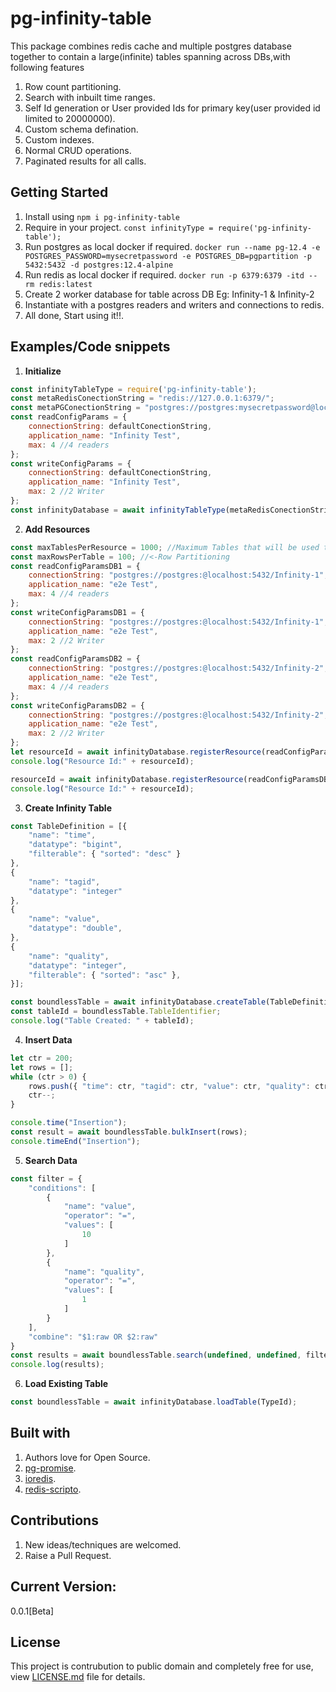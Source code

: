 # pg-infinity-table

This package combines redis cache and multiple postgres database together to contain a large(infinite) tables spanning across DBs,with following features
1. Row count partitioning.
2. Search with inbuilt time ranges.
3. Self Id generation or User provided Ids for primary key(user provided id limited to 20000000).
4. Custom schema defination.
6. Custom indexes.
7. Normal CRUD operations.
8. Paginated results for all calls.

## Getting Started

1. Install using `npm i pg-infinity-table`
2. Require in your project. `const infinityType = require('pg-infinity-table');`
3. Run postgres as local docker if required. `docker run --name pg-12.4 -e POSTGRES_PASSWORD=mysecretpassword -e POSTGRES_DB=pgpartition -p 5432:5432 -d postgres:12.4-alpine`
4. Run redis as local docker if required. `docker run -p 6379:6379 -itd --rm redis:latest`
5. Create 2 worker database for table across DB Eg: Infinity-1 & Infinity-2
6. Instantiate with a postgres readers and writers and connections to redis. 
7. All done, Start using it!!.

## Examples/Code snippets

1. **Initialize**
```javascript
const infinityTableType = require('pg-infinity-table');
const metaRedisConectionString = "redis://127.0.0.1:6379/";
const metaPGConectionString = "postgres://postgres:mysecretpassword@localhost:5432/pg-infinity-meta?application_name=perf-test";
const readConfigParams = {
    connectionString: defaultConectionString,
    application_name: "Infinity Test",
    max: 4 //4 readers
};
const writeConfigParams = {
    connectionString: defaultConectionString,
    application_name: "Infinity Test",
    max: 2 //2 Writer
};
const infinityDatabase = await infinityTableType(metaRedisConectionString, readConfigParams, writeConfigParams)
```

2. **Add Resources**
```javascript
const maxTablesPerResource = 1000; //Maximum Tables that will be used to create infinity tables.
const maxRowsPerTable = 100; //<-Row Partitioning
const readConfigParamsDB1 = {
    connectionString: "postgres://postgres:@localhost:5432/Infinity-1",
    application_name: "e2e Test",
    max: 4 //4 readers
};
const writeConfigParamsDB1 = {
    connectionString: "postgres://postgres:@localhost:5432/Infinity-1",
    application_name: "e2e Test",
    max: 2 //2 Writer
};
const readConfigParamsDB2 = {
    connectionString: "postgres://postgres:@localhost:5432/Infinity-2",
    application_name: "e2e Test",
    max: 4 //4 readers
};
const writeConfigParamsDB2 = {
    connectionString: "postgres://postgres:@localhost:5432/Infinity-2",
    application_name: "e2e Test",
    max: 2 //2 Writer
};
let resourceId = await infinityDatabase.registerResource(readConfigParamsDB1, writeConfigParamsDB1,maxTablesPerResource, maxRowsPerTable);
console.log("Resource Id:" + resourceId);

resourceId = await infinityDatabase.registerResource(readConfigParamsDB2, writeConfigParamsDB2, 1000, maxRowsPerTable);
console.log("Resource Id:" + resourceId);
```

3. **Create Infinity Table**
```javascript
const TableDefinition = [{
    "name": "time",
    "datatype": "bigint",
    "filterable": { "sorted": "desc" }
},
{
    "name": "tagid",
    "datatype": "integer"
},
{
    "name": "value",
    "datatype": "double",
},
{
    "name": "quality",
    "datatype": "integer",
    "filterable": { "sorted": "asc" },
}];

const boundlessTable = await infinityDatabase.createTable(TableDefinition);
const tableId = boundlessTable.TableIdentifier;
console.log("Table Created: " + tableId);
```
4. **Insert Data**
```javascript
let ctr = 200;
let rows = [];
while (ctr > 0) {
    rows.push({ "time": ctr, "tagid": ctr, "value": ctr, "quality": ctr })
    ctr--;
}

console.time("Insertion");
const result = await boundlessTable.bulkInsert(rows);
console.timeEnd("Insertion");
```
5. **Search Data**
```javascript
const filter = {
    "conditions": [
        {
            "name": "value",
            "operator": "=",
            "values": [
                10
            ]
        },
        {
            "name": "quality",
            "operator": "=",
            "values": [
                1
            ]
        }
    ],
    "combine": "$1:raw OR $2:raw"
}
const results = await boundlessTable.search(undefined, undefined, filter);
console.log(results);
```

6. **Load Existing Table**
```javascript
const boundlessTable = await infinityDatabase.loadTable(TypeId);
```

## Built with

1. Authors love for Open Source.
2. [pg-promise](https://www.npmjs.com/package/pg-promise).
3. [ioredis](https://www.npmjs.com/package/ioredis).
4. [redis-scripto](https://www.npmjs.com/package/redis-scripto).

## Contributions

1. New ideas/techniques are welcomed.
2. Raise a Pull Request.

## Current Version:
0.0.1[Beta]

## License

This project is contrubution to public domain and completely free for use, view [LICENSE.md](/license.md) file for details.